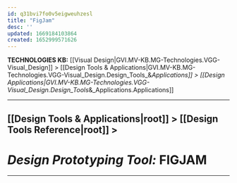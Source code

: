 ```yaml
---
id: q31bvi7fo0v5eigweuhzesl
title: "FigJam"
desc: ''
updated: 1669184103864
created: 1652999571626
---
```

<span class="BreadCrumbTrail">**TECHNOLOGIES KB:** [[Visual Design|GVI.MV-KB.MG-Technologies.VGG-Visual_Design]] > [[Design Tools & Applications|GVI.MV-KB.MG-Technologies.VGG-Visual_Design.Design_Tools_&_Applications]] > [[Design Applications|GVI.MV-KB.MG-Technologies.VGG-Visual_Design.Design_Tools_&_Applications.Applications]]</span>


--------------------------------------------------------------------------------

## **[[Design Tools & Applications|root]]** > **[[Design Tools Reference|root]]** >
# _Design Prototyping Tool:_ **FIGJAM**
***

